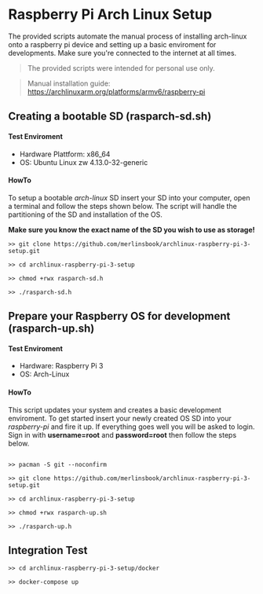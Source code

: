 # Raspberry Pi Arch Linux Setup

The provided scripts automate the manual process of installing arch-linux onto a raspberry pi device and setting up a basic enviroment for developments. Make sure you're connected to the internet at all times.

> The provided scripts were intended for personal use only.

> Manual installation guide: https://archlinuxarm.org/platforms/armv6/raspberry-pi


## Creating a bootable SD (rasparch-sd.sh)

#### Test Enviroment

- Hardware Plattform: x86_64
- OS: Ubuntu Linux zw 4.13.0-32-generic

#### HowTo

To setup a bootable *arch-linux* SD insert your SD into your computer, open a terminal and follow the steps shown below. The script will handle the partitioning of the SD and installation of the OS.

**Make sure you know the exact name of the SD you wish to use as storage!**

```shell
>> git clone https://github.com/merlinsbook/archlinux-raspberry-pi-3-setup.git

>> cd archlinux-raspberry-pi-3-setup

>> chmod +rwx rasparch-sd.h

>> ./rasparch-sd.h

``` 

## Prepare your Raspberry OS for development (rasparch-up.sh)

#### Test Enviroment

- Hardware: Raspberry Pi 3
- OS: Arch-Linux

#### HowTo

This script updates your system and creates a basic development enviroment.
To get started insert your newly created OS SD into your *raspberry-pi* and fire it up. If everything goes well you will be asked to login. Sign in with **username=root** and **password=root** then follow the steps below.

```shell

>> pacman -S git --noconfirm

>> git clone https://github.com/merlinsbook/archlinux-raspberry-pi-3-setup.git

>> cd archlinux-raspberry-pi-3-setup

>> chmod +rwx rasparch-up.sh

>> ./rasparch-up.h
```

## Integration Test

```shell
>> cd archlinux-raspberry-pi-3-setup/docker

>> docker-compose up
``` 